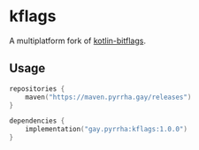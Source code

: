 # kflags
A multiplatform fork of [kotlin-bitflags](https://github.com/justjanne/kotlin-bitflags/).

## Usage
```kotlin
repositories {
    maven("https://maven.pyrrha.gay/releases")
}

dependencies {
    implementation("gay.pyrrha:kflags:1.0.0")
}
```
